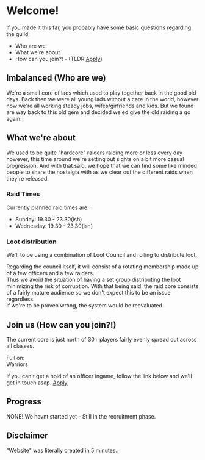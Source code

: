 # Welcome!

If you made it this far, you probably have some basic questions regarding the guild.
- Who are we
- What we're about
- How can you join?! - (TLDR [Apply](https://forms.gle/L4999y2iGFdHx6Sf9))

## Imbalanced (Who are we)

We're a small core of lads which used to play together back in the good old days. 
Back then we were all young lads without a care in the world, however now we're all working steady
jobs, wifes/girfriends and kids. But we found are way back to this old gem and decided we'ed give
the old raiding a go again.

## What we're about

We used to be quite "hardcore" raiders raiding more or less every day however, this time around
we're setting out sights on a bit more casual progression. And with that said, we hope that we can
find some like minded people to share the nostalgia with as we clear out the different raids when they're
released.

### Raid Times
Currently planned raid times are:
* Sunday: 19.30 - 23.30(ish)
* Wednesday: 19.30 - 23.30(ish)

### Loot distribution
We'll to be using a combination of Loot Council and rolling to distribute loot.

Regarding the council itself, it will consist of a rotating membership made up of a few officers and a few raiders.  
Thus we avoid the situation of having a set group distributing the loot minimizing the risk of corruption. With that being said, the raid core consists of a fairly mature audience so we don't expect this to be an issue regardless.  
If we're to be proven wrong, the system would be reevaluated.

## Join us (How can you join?!)

The current core is just north of 30+ players fairly evenly spread out across all classes.  

Full on:  
Warriors

If you can't get a hold of an officer ingame, follow the link below and we'll get in touch asap.
[Apply](https://forms.gle/L4999y2iGFdHx6Sf9)

## Progress

NONE! We havnt started yet - Still in the recruitment phase.

## Disclaimer

"Website" was literally created in 5 minutes..
